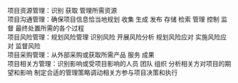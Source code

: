 项目资源管理：识别 获取 管理所需资源  
项目沟通管理：确保项目信息恰当地规划 收集 生成 发布 存储 检索 管理 控制 监督 最终处置所需的各个过程    
项目风险管理：规划风险管理 识别风险 开展风险分析 规划风险应对 实施风险应对 监督风险  
项目采购管理：从外部采购或获取所需产品 服务 成果  
项目相关方管理：识别影响或受项目影响的人员 团队 组织 分析相关方对项目的期望和影响 制定合适的管理策略调动相关方参与项目决策和执行  